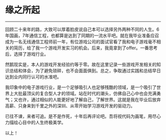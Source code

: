 # 缘之所起



---

回顾二十来年的路，大致可以厚着脸皮说自己本可以选择另外两种不同的人生。6年国画，7年通信工程，也都算是达到了同期的一流水平吧。就在我毕业准备应召成为一名无线通信工程师前一年，有位游戏公司的面试官看了我和电子游戏毫不相关的简历，给了我一个游戏开发实习的机会。后来，我竟拿到了offer。一番思考后，选择了游戏行业。

然鹅现实是，本人的游戏开发经验约等于零。故在这里记录一些游戏开发相关的知识总结和体会，为了避免琐碎，也不会面面俱到。总之，争取通过实践和总结早日达到业内同行认可的水准吧。


我印象中的电子游戏行业，是一个足够吸引人也足够残酷的领域，是一个吸引了世界上大批最顶尖的复合型人才的领域。站在时代的潮头，仿佛自己心中也会充满勇气；又也许，通过相似的人能更好地了解自己，了解世界。这就是我在毕业后放弃高薪、只身来到千里之外的深圳、从零开始学习游戏开发的驱动力。


已往不谏，来者可追。是不是作死，十年后再评论吧。吾将视代码为画笔，用尽心力描绘心目中的人生终极美学。

以上！
